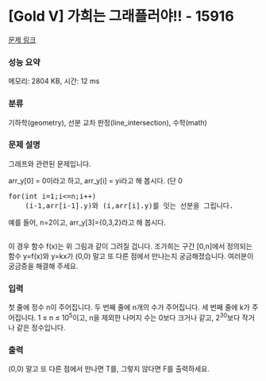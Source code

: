 # [Gold V] 가희는 그래플러야!! - 15916 

[문제 링크](https://www.acmicpc.net/problem/15916) 

### 성능 요약

메모리: 2804 KB, 시간: 12 ms

### 분류

기하학(geometry), 선분 교차 판정(line_intersection), 수학(math)

### 문제 설명

<p>그래프와 관련된 문제입니다.</p>

<p>arr_y[0] = 0이라고 하고, arr_y[i] = yi라고 해 봅시다. (단 0<i<=n) 조가희는 아래와 같은 일을 수행해서, 구간 [0,n]에서 정의되는 함수 f(x)를 그렸습니다.</p>

<pre>for(int i=1;i<=n;i++)
    (i-1,arr[i-1].y)와 (i,arr[i].y)를 잇는 선분을 그립니다.</pre>

<p>예를 들어, n=2이고, arr_y[3]={0,3,2}라고 해 봅시다.</p>

<p style="text-align: center;"><img alt="" src="https://upload.acmicpc.net/39f17cd5-2a6f-4dc1-9c68-b0ab7c22994c/-/preview/"><br>
 </p>

<p>이 경우 함수 f(x)는 위 그림과 같이 그려질 겁니다. 조가희는 구간 [0,n]에서 정의되는 함수 y=f(x)와 y=kx가 (0,0) 말고 또 다른 점에서 만나는지 궁금해졌습니다. 여러분이 궁금증을 해결해 주세요.</p>

### 입력 

 <p style="margin:0cm 0cm 0.0001pt">첫 줄에 정수 n이 주어집니다. 두 번째 줄에 n개의 수가 주어집니다. 세 번째 줄에 k가 주어집니다. 1 ≤ n ≤ 10<sup>5</sup>이고, n을 제외한 나머지 수는 0보다 크거나 같고, 2<sup>30</sup>보다 작거나 같은 정수입니다.</p>

### 출력 

 <p>(0,0) 말고 또 다른 점에서 만나면 T를, 그렇지 않다면 F를 출력하세요.</p>

